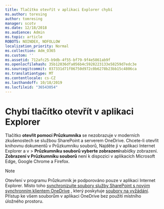 ```yaml
---
title: Tlačítko otevřít v aplikaci Explorer chybí
ms.author: toresing
author: tomresing
manager: scotv
ms.date: 12/18/2018
ms.audience: Admin
ms.topic: article
ROBOTS: NOINDEX, NOFOLLOW
localization_priority: Normal
ms.collection: Adm_O365
ms.custom: ''
ms.assetid: 712afc25-b9db-4f55-bf79-9f4e5861ab9f
ms.openlocfilehash: 35b12036dfa056b4c5928223133e58259d7edc3e
ms.sourcegitcommit: 037331d71f06750d972c0b6278b23bb15c4806ca
ms.translationtype: MT
ms.contentlocale: cs-CZ
ms.lasthandoff: 10/18/2019
ms.locfileid: "36543054"
---
```

# <a name="the-open-with-explorer-button-is-missing"></a>Chybí tlačítko otevřít v aplikaci Explorer

Tlačítko **otevřít pomocí Průzkumníka** se nezobrazuje v moderních zkušenostech se službou SharePoint a serverem OneDrive. Chcete-li otevřít knihovnu dokumentů v Průzkumníku souborů, Najděte ji v aplikaci Internet Explorer a v \> **Průzkumníku souborů vyberte zobrazení**nabídky zobrazení. **Zobrazení v Průzkumníku souborů** není k dispozici v aplikacích Microsoft Edge, Google Chrome a Firefox. 
  
> [!NOTE]
> Otevření v programu Průzkumník je podporováno pouze v aplikaci Internet Explorer. Místo toho [synchronizujte soubory služby SharePoint s novým synchronním klientem OneDrive](https://support.office.com/article/6de9ede8-5b6e-4503-80b2-6190f3354a88.aspx) , který poskytuje [soubory na vyžádání](https://support.office.com/article/0e6860d3-d9f3-4971-b321-7092438fb38e.aspx). Přístup ke všem souborům v aplikaci OneDrive bez použití místního úložného prostoru. 
  

